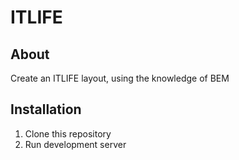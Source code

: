 # ITLIFE

## About
Create an ITLIFE layout, using the knowledge of BEM

## Installation

1. Clone this repository
2. Run development server